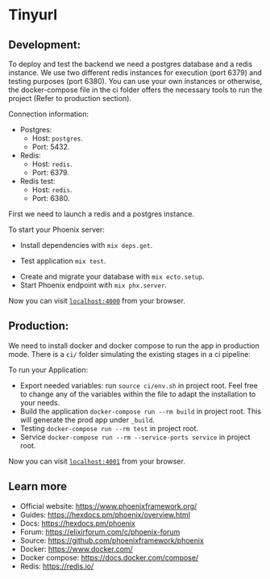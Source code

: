 # Tinyurl

## Development:

To deploy and test the backend we need a postgres database and a redis instance. We use two different redis instances for execution (port 6379) and testing purposes (port 6380). You can use your own instances or otherwise, the docker-compose file in the ci folder offers the necessary tools to run the project (Refer to production section).

Connection information:

  * Postgres:
    * Host: `postgres`.
    * Port: 5432.
  * Redis:
    * Host: `redis`.
    * Port: 6379.
  * Redis test:
    * Host: `redis`.
    + Port: 6380.

First we need to launch a redis and a postgres instance.

To start your Phoenix server:

  * Install dependencies with `mix deps.get`.
  + Test application `mix test`.
  * Create and migrate your database with `mix ecto.setup`.
  * Start Phoenix endpoint with `mix phx.server`.

Now you can visit [`localhost:4000`](http://localhost:4000) from your browser.

## Production:

We need to install docker and docker compose to run the app in production mode.
There is a `ci/` folder simulating the existing stages in a ci pipeline:

To run your Application:

  * Export needed variables: run `source ci/env.sh` in project root. Feel free to change any of the variables within the file 
  to adapt the installation to your needs.
  * Build the application `docker-compose run --rm build` in project root. This will generate the prod app under `_build`.
  * Testing `docker-compose run --rm test` in project root.
  * Service `docker-compose run --rm --service-ports service` in project root.

Now you can visit [`localhost:4001`](http://localhost:4000) from your browser.

## Learn more

  * Official website: https://www.phoenixframework.org/
  * Guides: https://hexdocs.pm/phoenix/overview.html
  * Docs: https://hexdocs.pm/phoenix
  * Forum: https://elixirforum.com/c/phoenix-forum
  * Source: https://github.com/phoenixframework/phoenix
  * Docker: https://www.docker.com/
  * Docker compose: https://docs.docker.com/compose/
  * Redis: https://redis.io/
